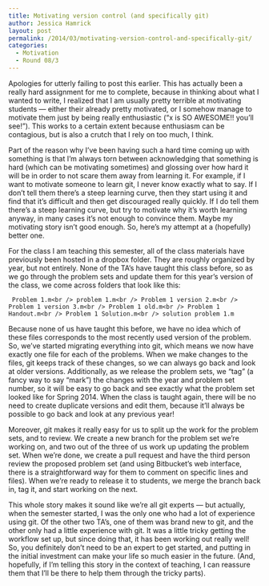 ```yaml
---
title: Motivating version control (and specifically git)
author: Jessica Hamrick
layout: post
permalink: /2014/03/motivating-version-control-and-specifically-git/
categories:
  - Motivation
  - Round 08/3
---
```

Apologies for utterly failing to post this earlier. This has actually been a really hard assignment for me to complete, because in thinking about what I wanted to write, I realized that I am usually pretty terrible at motivating students &#8212; either their already pretty motivated, or I somehow manage to motivate them just by being really enthusiastic (&#8220;x is SO AWESOME!! you&#8217;ll see!&#8221;). This works to a certain extent because enthusiasm can be contagious, but is also a crutch that I rely on too much, I think.

Part of the reason why I&#8217;ve been having such a hard time coming up with something is that I&#8217;m always torn between acknowledging that something is hard (which can be motivating sometimes) and glossing over how hard it will be in order to not scare them away from learning it. For example, if I want to motivate someone to learn git, I never know exactly what to say. If I don&#8217;t tell them there&#8217;s a steep learning curve, then they start using it and find that it&#8217;s difficult and then get discouraged really quickly. If I do tell them there&#8217;s a steep learning curve, but try to motivate why it&#8217;s worth learning anyway, in many cases it&#8217;s not enough to convince them. Maybe my motivating story isn&#8217;t good enough. So, here&#8217;s my attempt at a (hopefully) better one.

For the class I am teaching this semester, all of the class materials have previously been hosted in a dropbox folder. They are roughly organized by year, but not entirely. None of the TA&#8217;s have taught this class before, so as we go through the problem sets and update them for this year&#8217;s version of the class, we come across folders that look like this:

` Problem 1.m<br />
problem 1.m<br />
Problem 1 version 2.m<br />
Problem 1 version 3.m<br />
Problem 1 old.m<br />
Problem 1 Handout.m<br />
Problem 1 Solution.m<br />
solution problem 1.m`

Because none of us have taught this before, we have no idea which of these files corresponds to the most recently used version of the problem. So, we&#8217;ve started migrating everything into git, which means we now have exactly one file for each of the problems. When we make changes to the files, git keeps track of these changes, so we can always go back and look at older versions. Additionally, as we release the problem sets, we &#8220;tag&#8221; (a fancy way to say &#8220;mark&#8221;) the changes with the year and problem set number, so it will be easy to go back and see exactly what the problem set looked like for Spring 2014. When the class is taught again, there will be no need to create duplicate versions and edit them, because it&#8217;ll always be possible to go back and look at any previous year!

Moreover, git makes it really easy for us to split up the work for the problem sets, and to review. We create a new branch for the problem set we&#8217;re working on, and two out of the three of us work up updating the problem set. When we&#8217;re done, we create a pull request and have the third person review the proposed problem set (and using Bitbucket&#8217;s web interface, there is a straightforward way for them to comment on specific lines and files). When we&#8217;re ready to release it to students, we merge the branch back in, tag it, and start working on the next.

This whole story makes it sound like we&#8217;re all git experts &#8212; but actually, when the semester started, I was the only one who had a lot of experience using git. Of the other two TA&#8217;s, one of them was brand new to git, and the other only had a little experience with git. It was a little tricky getting the workflow set up, but since doing that, it has been working out really well! So, you definitely don&#8217;t need to be an expert to get started, and putting in the initial investment can make your life so much easier in the future. (And, hopefully, if I&#8217;m telling this story in the context of teaching, I can reassure them that I&#8217;ll be there to help them through the tricky parts).